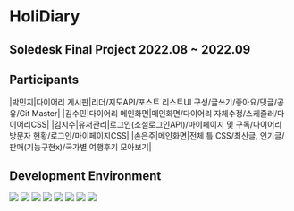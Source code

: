 # HoliDiary
## Soledesk Final Project 2022.08 ~ 2022.09
## Participants
|박민지|다이어리 게시판|리더/지도API/포스트 리스트UI 구성/글쓰기/좋아요/댓글/공유/Git Master|
|김수민|다이어리 메인화면|메인화면/다이어리 자체수정/스케쥴러/다이어리CSS|
|김지수|유저관리|로그인(소셜로그인API)/마이페이지 및 구독/다이어리 방문자 현황/로그인/마이페이지CSS|
|손은주|메인화면|전체 틀 CSS/최신글, 인기글/판매(기능구현x)/국가별 여행후기 모아보기|

## Development Environment
<img src="https://img.shields.io/badge/Oralce-F80000?style=flat-square&logo=Oracle&logoColor=white"/> <img src="https://img.shields.io/badge/Eclipse IDE-2C2255?style=flat-square&logo=Eclipse IDE&logoColor=white"/> <img src="https://img.shields.io/badge/Apache Tomcat-F8DC75?style=flat-square&logo=Apache Tomcat&logoColor=black"/> <img src="https://img.shields.io/badge/HTML5-E34F26?style=flat-square&logo=HTML5&logoColor=black"/> <img src="https://img.shields.io/badge/CSS3-F43059?style=flat-square&logo=CSS3&logoColor=black"/> <img src="https://img.shields.io/badge/JavaScript-F7DF1E?style=flat-square&logo=JavaScript&logoColor=black"/> <img src="https://img.shields.io/badge/GitHub-181717?style=flat-square&logo=GitHub&logoColor=white"/> <img src="https://img.shields.io/badge/Sourcetree-0052CC?style=flat-square&logo=Sourcetree&logoColor=white"/>
